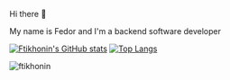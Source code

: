 Hi there 👋

My name is Fedor and I'm a backend software developer

[![Ftikhonin's GitHub stats](https://github-readme-stats.anuraghazra1.vercel.app/api?username=ftikhonin&count_private=true&include_all_commits=true&hide=contribs&show_icons=true)](https://github.com/ftikhonin)
[![Top Langs](https://github-readme-stats.vercel.app/api/top-langs/?username=ftikhonin&exclude_repo=ftikhonin.github.io,free-for-dev&layout=compact&langs_count=8)](https://github.com/ftikhonin)
<p><img align="center" src="https://github-readme-streak-stats.herokuapp.com/?user=ftikhonin&" alt="ftikhonin" /></p> 
